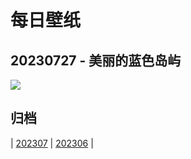 # 每日壁纸

## 20230727 - 美丽的蓝色岛屿

![](https://www.bing.com/th?id=OHR.SanBlasIslands_ZH-CN6320572106_UHD.jpg)

## 归档

| [202307](/202307/README.md)
| [202306](/202306/README.md)
|